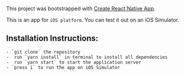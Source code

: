 This project was bootstrapped with [Create React Native App](https://github.com/react-community/create-react-native-app).

This is an app for `iOS platform`. You can test it out on an iOS Simulator.

## Installation Instructions:
    - `git clone` the repository
    -  run `yarn install` in terminal to install all dependencies
    -  run `yarn start` to start the application server
    - `press i` to run the app on iOS Simulator
